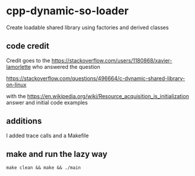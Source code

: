 # cpp-dynamic-so-loader
Create loadable shared library using factories and derived classes

## code credit

Credit goes to the https://stackoverflow.com/users/1180868/xavier-lamorlette who answered the question

https://stackoverflow.com/questions/496664/c-dynamic-shared-library-on-linux

with the https://en.wikipedia.org/wiki/Resource_acquisition_is_initialization answer and initial code examples

## additions
I added trace calls and a Makefile

## make and run the lazy way
```
make clean && make && ./main
```
